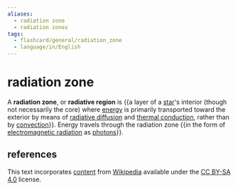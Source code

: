 ```yaml
---
aliases:
  - radiation zone
  - radiation zones
tags:
  - flashcard/general/radiation_zone
  - language/in/English
---
```


# radiation zone

A __radiation zone__, or __radiative region__ is {{a layer of a [star](star.md)'s interior (though not necessarily the core) where [energy](energy.md) is primarily transported toward the exterior by means of [radiative diffusion](radiation.md) and [thermal conduction](thermal%20conduction.md), rather than by [convection](convection%20(heat%20transfer).md)}}. Energy travels through the radiation zone {{in the form of [electromagnetic radiation](electromagnetic%20radiation.md) as [photons](photon.md)}}.

## references

This text incorporates [content](https://en.wikipedia.org/wiki/radiation_zone) from [Wikipedia](Wikipedia.md) available under the [CC BY-SA 4.0](https://creativecommons.org/licenses/by-sa/4.0/) license.
